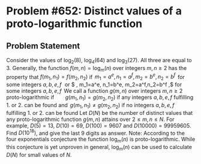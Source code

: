 # Problem #652: Distinct values of a proto-logarithmic function 

## Problem Statement 

Consider the values of $\log_2(8)$, $\text{log}_4(64)$ and $\text{log}_3(27)$. All three are equal to $3$.
Generally, the function $f(m,n)=\text{log}_m(n)$ over integers $m,n \ge 2$ has the property that 
$f(m_1,n_1)=f(m_2,n_2)$ if
$\, m_1=a^e, n_1=a^f, m_2=b^e,n_2=b^f \,$ for some integers $a,b,e,f \, \,$ or 
 $ \, m_1=a^e, n_1=b^e, m_2=a^f,n_2=b^f \,$ for some integers $a,b,e,f \,$ We call a function $g(m,n)$ over integers $m,n \ge 2$ proto-logarithmic  if 
$\quad  \, \, \, \, g(m_1,n_1)=g(m_2,n_2)$ if any integers $a,b,e,f$ fulfilling 1. or 2. can be found 
and $\, g(m_1,n_1) \ne g(m_2,n_2)$ if no integers $a,b,e,f$ fulfilling 1. or 2. can be found
Let $D(N)$ be the number of distinct values that any proto-logarithmic function $g(m,n)$ attains over $2\le m, n\le N$.
For example, $D(5)=13$, $D(10)=69$, $D(100)=9607$ and $D(10000)=99959605$.
Find $D(10^{18})$, and give the last 9 digits as answer.
Note: According to the four exponentials conjecture the function $\text{log}_m(n)$ is proto-logarithmic. While this conjecture is yet unproven in general, $\text{log}_m(n)$ can be used to calculate $D(N)$ for small values of $N$.
